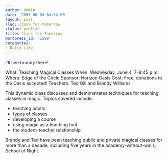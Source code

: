 ```yaml
---
author: admin
date: '2003-06-04 04:54:00'
layout: post
slug: class-for-tomorrow
status: publish
title: Class for Tomorrow
wordpress_id: '1589'
categories:
- Daily Life
---
```

I&apos;ll see brandy there!

What: Teaching Magical Classes
When: Wednesday, June 4, 7-8:45 p.m.
Where: Edge of the Circle
Sponsor: Horizon Oasis
Cost: Free, donations to the Oasis accepted!
Teachers: Ted Gill and Brandy Williams

This dynamic class discusses and demonstrates techniques for teaching 
classes in magic. Topics covered include:<ul><li>teaching adults</li><li>types of classes</li><li>developing a course</li><li>using magic as a teaching tool</li><li>the student-teacher relationship</li></ul>
Brandy and Ted have been teaching public and private magical classes for more than a decade, including five years in the academy-without-walls, School of Night.
